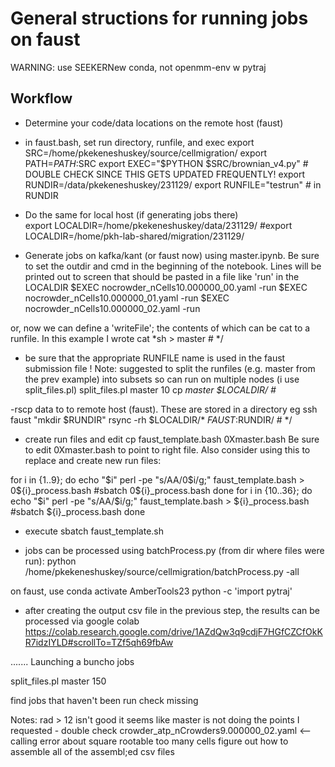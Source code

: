 # General structions for running jobs on faust 

WARNING: use SEEKERNew conda, not openmm-env w pytraj

## Workflow
- Determine your code/data locations on the remote host (faust)
- in faust.bash, set run directory, runfile, and exec
    export SRC=/home/pkekeneshuskey/source/cellmigration/
    export PATH=$PATH:$SRC
    export EXEC="$PYTHON $SRC/brownian_v4.py"   #  DOUBLE CHECK SINCE THIS GETS UPDATED FREQUENTLY!
    export RUNDIR=/data/pkekeneshuskey/231129/
    export RUNFILE="testrun"  # in RUNDIR  

- Do the same for local host (if generating jobs there)  
 export LOCALDIR=/home/pkekeneshuskey/data/231129/
 #export LOCALDIR=/home/pkh-lab-shared/migration/231129/


- Generate jobs on kafka/kant (or faust now) using master.ipynb.  Be sure to set the outdir and cmd in the beginning of the notebook. Lines will be printed out to screen that should be pasted in a file like 'run' in the LOCALDIR
 $EXEC nocrowder_nCells10.000000_00.yaml -run
 $EXEC nocrowder_nCells10.000000_01.yaml -run
 $EXEC nocrowder_nCells10.000000_02.yaml -run


or, now we can define a 'writeFile'; the contents of which can be cat to a runfile. In this example I wrote
 cat *sh > master   # */ 

- be sure that the appropriate RUNFILE name is used in the faust submission file 
! Note: suggested to split the runfiles (e.g. master from the prev example)  into subsets so can run on multiple nodes (i use split_files.pl)
 split_files.pl master 10
 cp *master $LOCALDIR/  #*


-rscp data to to remote host (faust). These are stored in a directory eg 
 ssh faust "mkdir $RUNDIR"
 rsync -rh $LOCALDIR/* $FAUST:$RUNDIR/                   # */     


- create run files and edit 
  cp faust_template.bash 0Xmaster.bash
Be sure to edit 0Xmaster.bash to point to right file. Also consider using this to replace and create new run files:

 for i in {1..9}; do
    echo "$i"
    perl -pe "s/AA/0$i/g;" faust_template.bash > 0${i}_process.bash
    #sbatch 0${i}_process.bash
 done
 for i in {10..36}; do
    echo "$i"
    perl -pe "s/AA/$i/g;" faust_template.bash > ${i}_process.bash
    #sbatch ${i}_process.bash
 done



- execute
 sbatch faust_template.sh

- jobs can be processed using batchProcess.py (from dir where files were run): 
 python /home/pkekeneshuskey/source/cellmigration/batchProcess.py  -all

on faust, use 
  conda activate AmberTools23
  python -c 'import pytraj'

- after creating the output csv file in the previous step, the results can be processed via google colab
https://colab.research.google.com/drive/1AZdQw3q9cdjF7HGfCZCfOkKR7idzIYLD#scrollTo=TZf5qh69fbAw


.......
Launching a buncho jobs 

split_files.pl master 150



find jobs that haven't been run 
 check missing 


Notes: 
rad > 12 isn't good
it seems like master is not doing the points I requested - double check 
crowder_atp_nCrowders9.000000_02.yaml <-- calling error about square rootable
too many cells 
figure out how to assemble all of the assembl;ed csv files 




